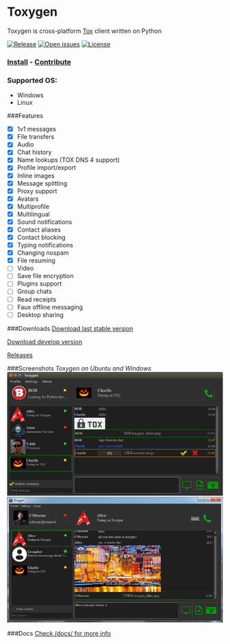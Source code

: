 # Toxygen 
Toxygen is cross-platform [Tox](https://tox.chat/) client written on Python

[![Release](https://img.shields.io/github/release/xveduk/toxygen.svg?style=flat)](https://github.com/xveduk/toxygen/releases/latest)
[![Open issues](https://img.shields.io/github/issues/xveduk/toxygen.svg?style=flat)](https://github.com/xveduk/toxygen/issues)
[![License](https://img.shields.io/badge/license-GPLv3-blue.svg?style=flat)](https://raw.githubusercontent.com/xveduk/toxygen/master/LICENSE.md)

### [Install](/docs/install.md) - [Contribute](/docs/contributing.md)

### Supported OS:
- Windows
- Linux

###Features
- [x] 1v1 messages
- [x] File transfers
- [x] Audio
- [x] Chat history
- [x] Name lookups (TOX DNS 4 support)
- [x] Profile import/export
- [x] Inline images
- [x] Message splitting
- [x] Proxy support
- [x] Avatars
- [x] Multiprofile
- [x] Multilingual
- [x] Sound notifications
- [x] Contact aliases
- [x] Contact blocking
- [x] Typing notifications
- [x] Changing nospam
- [x] File resuming
- [ ] Video
- [ ] Save file encryption
- [ ] Plugins support
- [ ] Group chats
- [ ] Read receipts
- [ ] Faux offline messaging
- [ ] Desktop sharing

###Downloads
[Download last stable version](https://github.com/xveduk/toxygen/archive/master.zip)

[Download develop version](https://github.com/xveduk/toxygen/archive/develop.zip)

[Releases](https://github.com/xveduk/toxygen/releases)

###Screenshots
*Toxygen on Ubuntu and Windows*
![Ubuntu](/docs/ubuntu.png)
![Windows](/docs/windows.png)

###Docs
[Check /docs/ for more info](/docs/)


